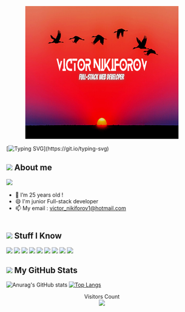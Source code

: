

<p align="center">
<img href="https://pratikkale.biz" src="https://github.com/Victor-Nikiforov-Web/Victor-Nikiforov-Web/raw/main/img.png" height="350" width="80%">

[![Typing SVG](https://readme-typing-svg.herokuapp.com?lines=Welcome+to+my+github+page+!)](https://git.io/typing-svg)
</p>

<h2><img src="https://media.giphy.com/media/oF5oUYTOhvFnO/giphy.gif" height="60">  About me</h2>
<p>
  <a href="https://www.linkedin.com/in/victor-nikiforov/" target="_blank"> <img height="28" src = "https://img.shields.io/badge/-LinkedIn-0e76a8?style=for-the-badge&logo=Linkedin&logoColor=white"></a>

- 🌱 I’m 25 years old !
- 😄 I'm junior Full-stack developer
- 📫 My email : victor_nikiforov1@hotmail.com
<br></br>

<h2><img src="https://media.giphy.com/media/VdoIFLsMIlwzfKD520/giphy.gif" height="20"> Stuff I Know</h2>                                                                                                                       

<p>
<img src="https://img.shields.io/badge/-HTML5-E34F26?style=flat-square&logo=html5&logoColor=white" height="25"> 
<img src="https://img.shields.io/badge/-CSS3-1572B6?style=flat-square&logo=css3" height="25"> 
<img src="https://img.shields.io/badge/-Javascript-ff9a00?style=flat-square&logo=javascript" height="25"> 
<img src="https://img.shields.io/badge/-Typescript-white?style=flat-square&logo=typescript" height="25"> 
<img src="https://img.shields.io/badge/-React-blue?style=flat-square&logo=react" height="25"> 
<img src="https://img.shields.io/badge/-Angular-E34F26?style=flat-square&logo=angular&logoColor=white" height="25"> 
<img src="https://img.shields.io/badge/-NodeJS-47A248?style=flat-square&logo=node.js&logoColor=white" height="25"> 
<img src="https://img.shields.io/badge/-MongoDB-47A248?style=flat-square&logo=mongodb&logoColor=white" height="25"> 
<img src="https://img.shields.io/badge/-MySQL-blue?style=flat-square&logo=mysql&logoColor=white" height="25"> 

<h2><img src="https://media.giphy.com/media/cj87CxfRtrUifF3Ryk/giphy.gif" height="25"> My GitHub Stats</h2>

![Anurag's GitHub stats](https://github-readme-stats.vercel.app/api?username=victor-nikiforov-web&show_icons=true&theme=solarized-dark)
[
![Top Langs](https://github-readme-stats.vercel.app/api/top-langs/?username=victor-nikiforov-web&layout=compact)](https://github.com/anuraghazra/github-readme-stats)

 <p align="center"> 
  Visitors Count<br>
  <img src="https://profile-counter.glitch.me/pratik-kale20/count.svg" />
</p>   
